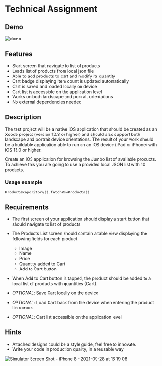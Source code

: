 # Technical Assignment

## Demo
![demo]([https://user-images.githubusercontent.com/1901338/213397362-6b8a1006-c6b0-414b-bc64-5da981f438ad.gif](https://raw.githubusercontent.com/ebcabaybay/iOSAssignment/main/demo.gif))

## Features
- Start screen that navigate to list of products
- Loads list of products from local json file
- Able to add products to cart and modify its quantity
- Cart badge displaying item count is updated automatically
- Cart is saved and loaded locally on device
- Cart list is accessible on the application level
- Works on both landscape and portrait orientations
- No external dependencies needed

## Description   

The test project will be a native iOS application that should be created as an Xcode project (version 12.3 or higher) and should also support both landscape and portrait device  orientations. The result of your work should be a buildable application able to run on an iOS  device (iPad or iPhone) with iOS 13.0 or higher.  

Create an iOS application for browsing the Jumbo list of available products. To achieve this you are going to use a provided local JSON list with 10 products.


### Usage example
`ProductsRepository().fetchRawProducts()`

## Requirements

- The first screen of your application should display a start button that should navigate to list of products

- The Products List screen should contain a table view displaying the following fields for each product
  - Image
  - Name
  - Price
  - Quantity added to Cart
  - Add to Cart button

- When Add to Cart button is tapped, the product should be added to a local list of products with quantities (Cart).

- _OPTIONAL_: Save Cart locally on the device
- _OPTIONAL_: Load Cart back from the device when entering the product list screen
- _OPTIONAL_: Cart list accessible on the application level

## Hints 

- Attached designs could be a style guide, feel free to innovate. 
- Write your code in production quality, in a reusable way

![Simulator Screen Shot - iPhone 8 - 2021-09-28 at 16 19 08](https://user-images.githubusercontent.com/55485534/135105894-52b5d465-eec1-4a40-80ee-8f63eed45915.png)
